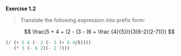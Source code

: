 **Exercise 1.2**

> Translate the following expression into prefix form:

$$
\frac{5 + 4 + (2 - (3 - (6 + \frac {4}{5})}{3(6-2)(2-7)))}
$$

```scheme
(/ (+ 5 4 (- 2 (- 3 (+ 6 4/5))))
   (* 3 (- 6 2)(- 2 7)))
```
